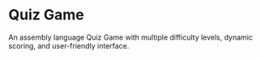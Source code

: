 # Quiz Game
 An assembly language Quiz Game with multiple difficulty levels, dynamic scoring, and user-friendly interface.
